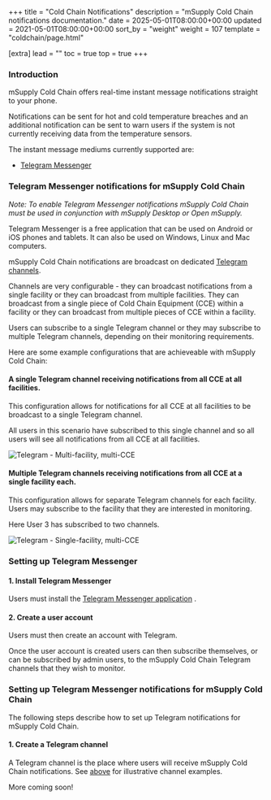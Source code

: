 +++
title = "Cold Chain Notifications"
description = "mSupply Cold Chain notifications documentation."
date = 2025-05-01T08:00:00+00:00
updated = 2021-05-01T08:00:00+00:00
sort_by = "weight"
weight = 107
template = "coldchain/page.html"

[extra]
lead = ""
toc = true
top = true
+++

### Introduction
mSupply Cold Chain offers real-time instant message notifications straight to your phone. 

Notifications can be sent for hot and cold temperature breaches and an additional notification can be sent to warn users if the system is not currently receiving data from the temperature sensors. 

The instant message mediums currently supported are: 

- <a href="https://telegram.org/">Telegram Messenger</a>

### Telegram Messenger notifications for mSupply Cold Chain 

*Note: To enable Telegram Messenger notifications mSupply Cold Chain must be used in conjunction with mSupply Desktop or Open mSupply.* 

Telegram Messenger is a free application that can be used on Android or iOS phones and tablets. 
It can also be used on Windows, Linux and Mac computers. 

mSupply Cold Chain notifications are broadcast on dedicated <a href="https://telegram.org/faq_channels
">Telegram channels</a>. 

Channels are very configurable - they can broadcast notifications from a single facility or they can broadcast from multiple facilities. They can broadcast from a single piece of Cold Chain Equipment (CCE) within a facility or they can broadcast from multiple pieces of CCE within a facility. 

Users can subscribe to a single Telegram channel or they may subscribe to multiple Telegram channels, depending on their monitoring requirements. 

Here are some example configurations that are achieveable with mSupply Cold Chain: 

#### A single Telegram channel receiving notifications from all CCE at all facilities. 

This configuration allows for notifications for all CCE at all facilities to be broadcast to a single Telegram channel. 

All users in this scenario have subscribed to this single channel and so all users will see all notifications from all CCE at all facilities. 

![Telegram - Multi-facility, multi-CCE](/coldchain/images/multi-facility-telegram.png)

#### Multiple Telegram channels receiving notifications from all CCE at a single facility each. 

This configuration allows for separate Telegram channels for each facility. Users may subscribe to the facility that they are interested in monitoring. 

Here User 3 has subscribed to two channels. 

![Telegram - Single-facility, multi-CCE](/coldchain/images/single-facility-telegram.png)

### Setting up Telegram Messenger

#### 1. Install Telegram Messenger 
Users must install the <a href="https://telegram.org/">Telegram Messenger application</a> .

#### 2. Create a user account
Users must then create an account with Telegram. 

Once the user account is created users can then subscribe themselves, or can be subscribed by admin users, to the mSupply Cold Chain Telegram channels that they wish to monitor.

### Setting up Telegram Messenger notifications for mSupply Cold Chain 

The following steps describe how to set up Telegram notifications for mSupply Cold Chain.

#### 1. Create a Telegram channel
A Telegram channel is the place where users will receive mSupply Cold Chain notifications. See <a href="https://docs.msupply.foundation/coldchain/cold-chain-notifications/#a-single-telegram-channel-receiving-notifications-from-all-cce-at-all-facilities
">above</a> for illustrative channel examples. 

More coming soon!

